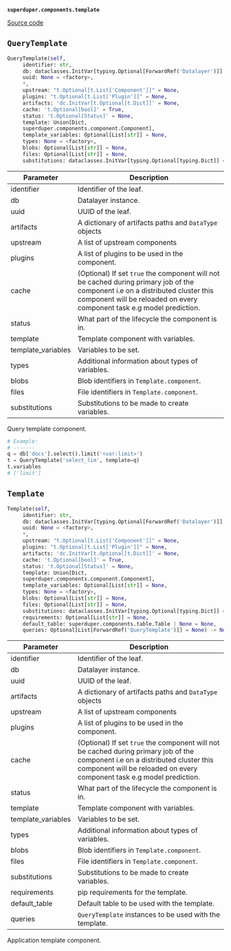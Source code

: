 **`superduper.components.template`** 

[Source code](https://github.com/superduper/superduper/blob/main/superduper/components/template.py)

## `QueryTemplate` 

```python
QueryTemplate(self,
     identifier: str,
     db: dataclasses.InitVar[typing.Optional[ForwardRef('Datalayer')]] = None,
     uuid: None = <factory>,
     *,
     upstream: "t.Optional[t.List['Component']]" = None,
     plugins: "t.Optional[t.List['Plugin']]" = None,
     artifacts: 'dc.InitVar[t.Optional[t.Dict]]' = None,
     cache: 't.Optional[bool]' = True,
     status: 't.Optional[Status]' = None,
     template: Union[Dict,
     superduper.components.component.Component],
     template_variables: Optional[List[str]] = None,
     types: None = <factory>,
     blobs: Optional[List[str]] = None,
     files: Optional[List[str]] = None,
     substitutions: dataclasses.InitVar[typing.Optional[typing.Dict]] = None) -> None
```
| Parameter | Description |
|-----------|-------------|
| identifier | Identifier of the leaf. |
| db | Datalayer instance. |
| uuid | UUID of the leaf. |
| artifacts | A dictionary of artifacts paths and `DataType` objects |
| upstream | A list of upstream components |
| plugins | A list of plugins to be used in the component. |
| cache | (Optional) If set `true` the component will not be cached during primary job of the component i.e on a distributed cluster this component will be reloaded on every component task e.g model prediction. |
| status | What part of the lifecycle the component is in. |
| template | Template component with variables. |
| template_variables | Variables to be set. |
| types | Additional information about types of variables. |
| blobs | Blob identifiers in `Template.component`. |
| files | File identifiers in `Template.component`. |
| substitutions | Substitutions to be made to create variables. |

Query template component.

```python
# Example:
# -------
q = db['docs'].select().limit('<var:limit>')
t = QueryTemplate('select_lim', template=q)
t.variables
# ['limit']
```

## `Template` 

```python
Template(self,
     identifier: str,
     db: dataclasses.InitVar[typing.Optional[ForwardRef('Datalayer')]] = None,
     uuid: None = <factory>,
     *,
     upstream: "t.Optional[t.List['Component']]" = None,
     plugins: "t.Optional[t.List['Plugin']]" = None,
     artifacts: 'dc.InitVar[t.Optional[t.Dict]]' = None,
     cache: 't.Optional[bool]' = True,
     status: 't.Optional[Status]' = None,
     template: Union[Dict,
     superduper.components.component.Component],
     template_variables: Optional[List[str]] = None,
     types: None = <factory>,
     blobs: Optional[List[str]] = None,
     files: Optional[List[str]] = None,
     substitutions: dataclasses.InitVar[typing.Optional[typing.Dict]] = None,
     requirements: Optional[List[str]] = None,
     default_table: superduper.components.table.Table | None = None,
     queries: Optional[List[ForwardRef('QueryTemplate')]] = None) -> None
```
| Parameter | Description |
|-----------|-------------|
| identifier | Identifier of the leaf. |
| db | Datalayer instance. |
| uuid | UUID of the leaf. |
| artifacts | A dictionary of artifacts paths and `DataType` objects |
| upstream | A list of upstream components |
| plugins | A list of plugins to be used in the component. |
| cache | (Optional) If set `true` the component will not be cached during primary job of the component i.e on a distributed cluster this component will be reloaded on every component task e.g model prediction. |
| status | What part of the lifecycle the component is in. |
| template | Template component with variables. |
| template_variables | Variables to be set. |
| types | Additional information about types of variables. |
| blobs | Blob identifiers in `Template.component`. |
| files | File identifiers in `Template.component`. |
| substitutions | Substitutions to be made to create variables. |
| requirements | pip requirements for the template. |
| default_table | Default table to be used with the template. |
| queries | `QueryTemplate` instances to be used with the template. |

Application template component.

